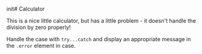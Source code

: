 init# Calculator

This is a nice little calculator, but has a little problem - it doesn't handle the division by zero properly!

Handle the case with `try...catch` and display an appropriate message in the `.error` element in case.